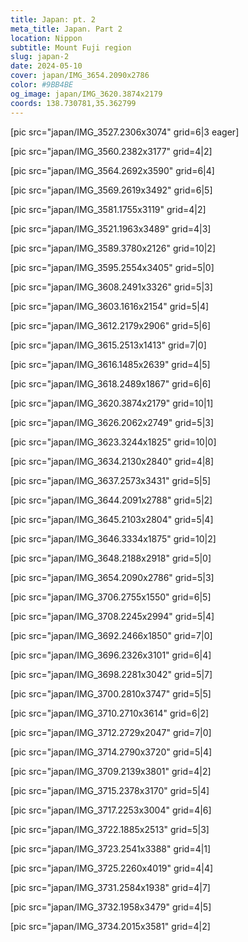 ```yaml
---
title: Japan: pt. 2
meta_title: Japan. Part 2
location: Nippon
subtitle: Mount Fuji region
slug: japan-2
date: 2024-05-10
cover: japan/IMG_3654.2090x2786
color: #9BB4BE
og_image: japan/IMG_3620.3874x2179
coords: 138.730781,35.362799
---
```


[pic src="japan/IMG_3527.2306x3074" grid=6|3 eager]

[pic src="japan/IMG_3560.2382x3177" grid=4|2]

[pic src="japan/IMG_3564.2692x3590" grid=6|4]

[pic src="japan/IMG_3569.2619x3492" grid=6|5]

[pic src="japan/IMG_3581.1755x3119" grid=4|2]

[pic src="japan/IMG_3521.1963x3489" grid=4|3]

[pic src="japan/IMG_3589.3780x2126" grid=10|2]

[pic src="japan/IMG_3595.2554x3405" grid=5|0]

[pic src="japan/IMG_3608.2491x3326" grid=5|3]

[pic src="japan/IMG_3603.1616x2154" grid=5|4]

[pic src="japan/IMG_3612.2179x2906" grid=5|6]

[pic src="japan/IMG_3615.2513x1413" grid=7|0]

[pic src="japan/IMG_3616.1485x2639" grid=4|5]

[pic src="japan/IMG_3618.2489x1867" grid=6|6]

[pic src="japan/IMG_3620.3874x2179" grid=10|1]

[pic src="japan/IMG_3626.2062x2749" grid=5|3]

[pic src="japan/IMG_3623.3244x1825" grid=10|0]

[pic src="japan/IMG_3634.2130x2840" grid=4|8]

[pic src="japan/IMG_3637.2573x3431" grid=5|5]

[pic src="japan/IMG_3644.2091x2788" grid=5|2]

[pic src="japan/IMG_3645.2103x2804" grid=5|4]

[pic src="japan/IMG_3646.3334x1875" grid=10|2]

[pic src="japan/IMG_3648.2188x2918" grid=5|0]

[pic src="japan/IMG_3654.2090x2786" grid=5|3]

[pic src="japan/IMG_3706.2755x1550" grid=6|5]

[pic src="japan/IMG_3708.2245x2994" grid=5|4]

[pic src="japan/IMG_3692.2466x1850" grid=7|0]

[pic src="japan/IMG_3696.2326x3101" grid=6|4]

[pic src="japan/IMG_3698.2281x3042" grid=5|7]

[pic src="japan/IMG_3700.2810x3747" grid=5|5]

[pic src="japan/IMG_3710.2710x3614" grid=6|2]

[pic src="japan/IMG_3712.2729x2047" grid=7|0]

[pic src="japan/IMG_3714.2790x3720" grid=5|4]

[pic src="japan/IMG_3709.2139x3801" grid=4|2]

[pic src="japan/IMG_3715.2378x3170" grid=5|4]

[pic src="japan/IMG_3717.2253x3004" grid=4|6]

[pic src="japan/IMG_3722.1885x2513" grid=5|3]

[pic src="japan/IMG_3723.2541x3388" grid=4|1]

[pic src="japan/IMG_3725.2260x4019" grid=4|4]

[pic src="japan/IMG_3731.2584x1938" grid=4|7]

[pic src="japan/IMG_3732.1958x3479" grid=4|5]

[pic src="japan/IMG_3734.2015x3581" grid=4|2]
